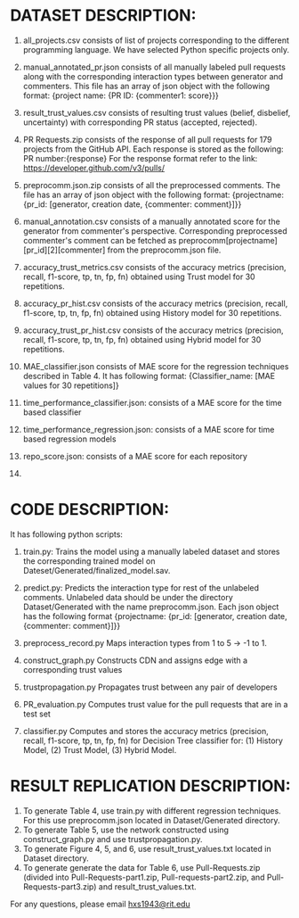 DATASET DESCRIPTION:
====================
1. all_projects.csv consists of list of projects corresponding to the different programming language. We have selected Python specific projects only.

2. manual_annotated_pr.json consists of all manually labeled pull requests along with the corresponding interaction types between generator and commenters. This file has an array of json object with the following format:
{project name: {PR ID: {commenter1: score}}}

3. result_trust_values.csv consists of resulting trust values (belief, disbelief, uncertainty) with corresponding PR status (accepted, rejected).

4. PR Requests.zip consists of the response of all pull requests for 179 projects from the GitHub API. Each response is stored as the following:
      PR number:{response}
For the response format refer to the link: https://developer.github.com/v3/pulls/

5. preprocomm.json.zip consists of all the preprocessed comments. The file has an array of json object with the following format:
{projectname: {pr_id: [generator, creation date, {commenter: comment}]}}

6. manual_annotation.csv consists of a manually annotated score for the generator from commenter's perspective. Corresponding preprocessed commenter's comment can be fetched as preprocomm[projectname][pr_id][2][commenter] from the preprocomm.json file. 

7. accuracy_trust_metrics.csv consists of the accuracy metrics (precision, recall, f1-score, tp, tn, fp, fn) obtained using Trust model for 30 repetitions.

8. accuracy_pr_hist.csv consists of the accuracy metrics (precision, recall, f1-score, tp, tn, fp, fn) obtained using History model for 30 repetitions.

9. accuracy_trust_pr_hist.csv consists of the accuracy metrics (precision, recall, f1-score, tp, tn, fp, fn) obtained using Hybrid model for 30 repetitions.

10. MAE_classifier.json consists of MAE score for the regression techniques described in Table 4. It has following format:
  {Classifier_name: [MAE values for 30 repetitions]}
11. time_performance_classifier.json: consists of a MAE score for the time based classifier
12. time_performance_regression.json: consists of a MAE score for time based regression models
13. repo_score.json: consists of a MAE score for each repository
14. 

CODE DESCRIPTION:
=================
It has following python scripts:

1. train.py:
    Trains the model using a manually labeled dataset and stores the corresponding trained model on             Dateset/Generated/finalized_model.sav.

2. predict.py:
   Predicts the interaction type for rest of the unlabeled comments. Unlabeled data should be under the directory        Dataset/Generated with the name preprocomm.json. Each json object has the following format
   {projectname: {pr_id: [generator, creation date, {commenter: comment}]}}

3. preprocess_record.py
   Maps interaction types from 1 to 5 -> -1 to 1.

4. construct_graph.py
   Constructs CDN and assigns edge with a corresponding trust values
   
5. trustpropagation.py
    Propagates trust between any pair of developers
    
6. PR_evaluation.py
   Computes trust value for the pull requests that are in a test set
   
7. classifier.py
   Computes and stores the accuracy metrics (precision, recall, f1-score, tp, tn, fp, fn) for Decision Tree classifier for:         (1) History Model, (2) Trust Model, (3) Hybrid Model.
 
RESULT REPLICATION DESCRIPTION:
===============================
1. To generate Table 4, use train.py with different regression techniques. For this use preprocomm.json located in Dataset/Generated directory.
2. To generate Table 5, use the network constructed using construct_graph.py and use trustpropagation.py. 
3. To generate Figure 4, 5, and 6, use result_trust_values.txt located in Dataset directory.
4. To generate generate the data for Table 6, use Pull-Requests.zip (divided into Pull-Requests-part1.zip, Pull-requests-part2.zip, and Pull-Requests-part3.zip) and result_trust_values.txt. 
   
For any questions, please email hxs1943@rit.edu
